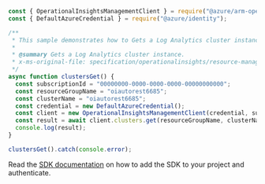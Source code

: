 ```javascript
const { OperationalInsightsManagementClient } = require("@azure/arm-operationalinsights");
const { DefaultAzureCredential } = require("@azure/identity");

/**
 * This sample demonstrates how to Gets a Log Analytics cluster instance.
 *
 * @summary Gets a Log Analytics cluster instance.
 * x-ms-original-file: specification/operationalinsights/resource-manager/Microsoft.OperationalInsights/stable/2021-06-01/examples/ClustersGet.json
 */
async function clustersGet() {
  const subscriptionId = "00000000-0000-0000-0000-00000000000";
  const resourceGroupName = "oiautorest6685";
  const clusterName = "oiautorest6685";
  const credential = new DefaultAzureCredential();
  const client = new OperationalInsightsManagementClient(credential, subscriptionId);
  const result = await client.clusters.get(resourceGroupName, clusterName);
  console.log(result);
}

clustersGet().catch(console.error);
```

Read the [SDK documentation](https://github.com/Azure/azure-sdk-for-js/blob/%40azure%2Farm-operationalinsights_8.0.1/sdk/operationalinsights/arm-operationalinsights/README.md) on how to add the SDK to your project and authenticate.
